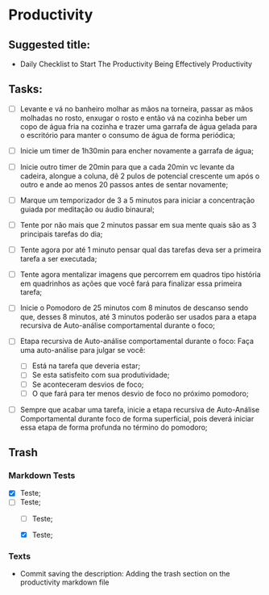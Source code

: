 # Productivity 

## Suggested title: 
 - Daily Checklist to Start The Productivity Being Effectively Productivity

## Tasks:
- [ ] Levante e vá no banheiro molhar as mãos na torneira, passar as mãos molhadas no rosto, enxugar o rosto e então vá na cozinha beber um copo de água fria na cozinha e trazer uma garrafa de água gelada para o escritório para manter o consumo de água de forma periódica;
- [ ] Inicie um timer de 1h30min para encher novamente a garrafa de água;
- [ ] Inicie outro timer de 20min para que a cada 20min vc levante da cadeira, alongue a coluna, dê 2 pulos de potencial crescente um após o outro e ande ao menos 20 passos antes de sentar novamente;
- [ ] Marque um temporizador de 3 a 5 minutos para iniciar a concentração guiada por meditação ou áudio binaural;
- [ ] Tente por não mais que 2 minutos passar em sua mente quais são as 3 principais tarefas do dia;
- [ ] Tente agora por até 1 minuto pensar qual das tarefas deva ser a primeira tarefa a ser executada;
- [ ] Tente agora mentalizar imagens que percorrem em quadros tipo história em quadrinhos as ações que você fará para finalizar essa primeira tarefa;
- [ ] Inicie o Pomodoro de 25 minutos com 8 minutos de descanso sendo que, desses 8 minutos, até 3 minutos poderão ser usados para a etapa recursiva de Auto-análise comportamental durante o foco;
- [ ] Etapa recursiva de Auto-análise comportamental durante o foco: Faça uma auto-análise para julgar se você:
  - [ ] Está na tarefa que deveria estar;
  - [ ] Se esta satisfeito com sua produtividade;
  - [ ] Se aconteceram desvios de foco;
  - [ ] O que fará para ter menos desvio de foco no próximo pomodoro;
- [ ] Sempre que acabar uma tarefa, inicie a etapa recursiva de Auto-Análise Comportamental durante foco de forma superficial, pois deverá iniciar essa etapa de forma profunda no término do pomodoro;


## Trash

### Markdown Tests

- [X] Teste;
- [ ] Teste;
  - [ ] Teste; 
  - [X] Teste; 


### Texts

- Commit saving the description:
Adding the trash section on the productivity markdown file
